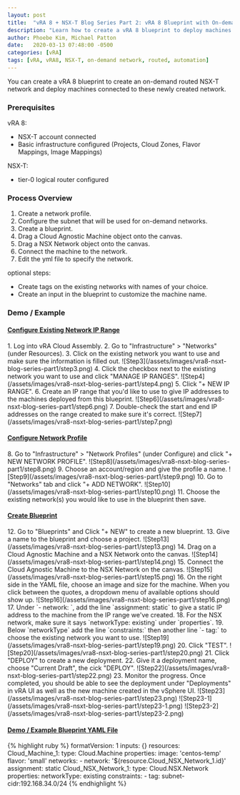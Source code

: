 ```yaml
---
layout: post
title:  "vRA 8 + NSX-T Blog Series Part 2: vRA 8 Blueprint with On-demand Routed NSX-T Networks"
description: "Learn how to create a vRA 8 blueprint to deploy machines on routed NSX-T networks created on-demand."
author: Phoebe Kim, Michael Patton
date:   2020-03-13 07:48:00 -0500
categories: [vRA]
tags: [vRA, vRA8, NSX-T, on-demand network, routed, automation]
---
```


You can create a vRA 8 blueprint to create an on-demand routed NSX-T network and deploy machines connected to these newly created network. 

### Prerequisites
vRA 8:
* NSX-T account connected
* Basic infrastructure configured (Projects, Cloud Zones, Flavor Mappings, Image Mappings)

NSX-T:
* tier-0 logical router configured


### Process Overview
1. Create a network profile.
2. Configure the subnet that will be used for on-demand networks.
3. Create a blueprint.
4. Drag a Cloud Agnostic Machine object onto the canvas.
5. Drag a NSX Network object onto the canvas.
6. Connect the machine to the network. 
7. Edit the yml file to specify the network. 

optional steps:
* Create tags on the existing networks with names of your choice.
* Create an input in the blueprint to customize the machine name.


### Demo / Example

<h4><u>Configure Existing Network IP Range</u></h4>
1. Log into vRA Cloud Assembly.
2. Go to "Infrastructure" > "Networks" (under Resources).
3. Click on the existing network you want to use and make sure the information is filled out. 
![Step3](/assets/images/vra8-nsxt-blog-series-part1/step3.png)
4. Click the checkbox next to the existing network you want to use and click "MANAGE IP RANGES".
![Step4](/assets/images/vra8-nsxt-blog-series-part1/step4.png)
5. Click "+ NEW IP RANGE".
6. Create an IP range that you'd like to use to give IP addresses to the machines deployed from this blueprint.
![Step6](/assets/images/vra8-nsxt-blog-series-part1/step6.png)
7. Double-check the start and end IP addresses on the range created to make sure it's correct.
![Step7](/assets/images/vra8-nsxt-blog-series-part1/step7.png)

<h4><u>Configure Network Profile</u></h4>
8. Go to "Infrastructure" > "Network Profiles" (under Configure) and click "+ NEW NETWORK PROFILE".
![Step8](/assets/images/vra8-nsxt-blog-series-part1/step8.png)
9. Choose an account/region and give the profile a name.
![Step9](/assets/images/vra8-nsxt-blog-series-part1/step9.png)
10. Go to "Networks" tab and click "+ ADD NETWORK".
![Step10](/assets/images/vra8-nsxt-blog-series-part1/step10.png)
11. Choose the existing network(s) you would like to use in the blueprint then save.

<h4><u>Create Blueprint</u></h4>
12. Go to "Blueprints" and Click "+ NEW" to create a new blueprint.
13. Give a name to the blueprint and choose a project.
![Step13](/assets/images/vra8-nsxt-blog-series-part1/step13.png)
14. Drag on a Cloud Agnostic Machine and a NSX Network onto the canvas. 
![Step14](/assets/images/vra8-nsxt-blog-series-part1/step14.png)
15. Connect the Cloud Agnostic Machine to the NSX Network on the canvas. 
![Step15](/assets/images/vra8-nsxt-blog-series-part1/step15.png)
16. On the right side in the YAML file, choose an image and size for the machine. When you click between the quotes, a dropdown menu of available options should show up.
![Step16](/assets/images/vra8-nsxt-blog-series-part1/step16.png)
17. Under `- network: `, add the line `assignment: static` to give a static IP address to the machine from the IP range we've created.
18. For the NSX network, make sure it says `networkType: existing` under `properties`.
19. Below `networkType` add the line `constraints:` then another line `- tag:` to choose the existing network you want to use.
![Step19](/assets/images/vra8-nsxt-blog-series-part1/step19.png)
20. Click "TEST".
![Step20](/assets/images/vra8-nsxt-blog-series-part1/step20.png)
21. Click "DEPLOY" to create a new deployment.
22. Give it a deployment name, choose "Current Draft", the cick "DEPLOY".
![Step22](/assets/images/vra8-nsxt-blog-series-part1/step22.png)
23. Monitor the progress. Once completed, you should be able to see the deployment under "Deployments" in vRA UI as well as the new machine created in the vSphere UI.
![Step23](/assets/images/vra8-nsxt-blog-series-part1/step23.png)
![Step23-1](/assets/images/vra8-nsxt-blog-series-part1/step23-1.png)
![Step23-2](/assets/images/vra8-nsxt-blog-series-part1/step23-2.png)

<h4><u>Demo / Example Blueprint YAML File</u></h4>
{% highlight ruby %}
formatVersion: 1
inputs: {}
resources:
  Cloud_Machine_1:
    type: Cloud.Machine
    properties:
      image: 'centos-temp'
      flavor: 'small'
      networks:
        - network: '${resource.Cloud_NSX_Network_1.id}'
          assignment: static
  Cloud_NSX_Network_1:
    type: Cloud.NSX.Network
    properties:
      networkType: existing
      constraints: 
        - tag: subnet-cidr:192.168.34.0/24
{% endhighlight %}